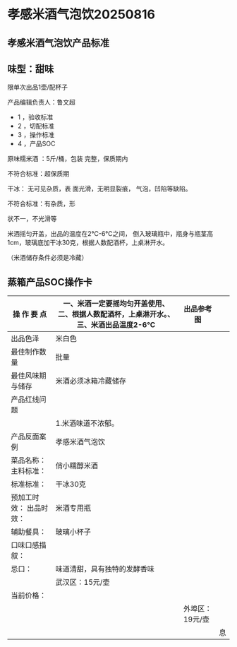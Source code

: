# 孝感米酒气泡饮20250816

<!-- image -->

## 孝感米酒气泡饮产品标准

## 味型：甜味

限单次出品1壶/配杯子

产品编辑负责人：鲁文超

<!-- image -->

- 1 ，验收标准
- 2 ，切配标准
- 3 ，操作标准
- 4 ，产品SOC

<!-- image -->

<!-- image -->

原味糯米酒 ：5斤/桶，包装 完整，保质期内

不符合标准：超保质期

<!-- image -->

干冰： 无可见杂质，表 面光滑，无明显裂痕， 气泡，凹陷等缺陷。

不符合标准：有杂质，形

状不一，不光滑等

<!-- image -->

<!-- image -->

米酒摇匀开盖，出品的温度在2℃-6℃之间， 倒入玻璃瓶中，瓶身与瓶茎高1cm，玻璃底加干冰30克，根据人数配酒杯，上桌淋开水。

（米酒储存条件必须是冷藏）

## 蒸箱产品SOC操作卡

| 操 作 要 点      | 一、米酒一定要摇均匀开盖使用、 二、根据人数配酒杯，上桌淋开水。、 三、米酒出品温度2-6℃   | 出品参考图     |    |
|--------------|--------------------------------------------------|-----------|----|
| 出品色泽         | 米白色                                              |           |    |
| 最佳制作数量       | 批量                                               |           |    |
| 最佳风味期与储存     | 米酒必须冰箱冷藏储存                                       |           |    |
| 产品红线问题       |                                                  |           |    |
|              | 1.米酒味道不浓郁。                                       |           |    |
| 产品反面案例       | 孝感米酒气泡饮                                          |           |    |
| 菜品名称： 主料标准：  | 俏小糯醇米酒                                           |           |    |
| 标准标准：        | 干冰30克                                            |           |    |
| 预加工时效： 出品时效： | 米酒专用瓶                                            |           |    |
| 辅助餐具：        | 玻璃小杯子                                            |           |    |
| 口味口感描叙：      |                                                  |           |    |
| 忌口：          | 味道清甜，具有独特的发酵香味                                   |           |    |
|              | 武汉区：15元/壶                                        |           |    |
| 当前价格：        |                                                  |           |    |
|              |                                                  | 外埠区：19元/壶 |    |
|              |                                                  |           | 息  |

<!-- image -->